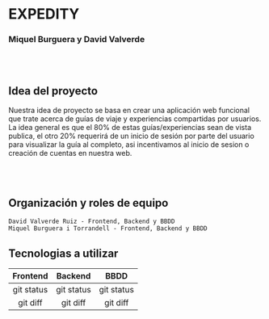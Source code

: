 # EXPEDITY
### Miquel Burguera y David Valverde

<br />
<br />


## Idea del proyecto
Nuestra idea de proyecto se basa en crear una aplicación web funcional que trate acerca de guías de viaje y experiencias compartidas por usuarios. La idea general es que el 80% de estas guías/experiencias sean de vista publica, el otro 20% requerirá de un inicio de sesión por parte del usuario para visualizar la guía al completo, asi incentivamos al inicio de sesion o creación de cuentas en nuestra web.

<br />
<br />

## Organización y roles de equipo
```
David Valverde Ruiz - Frontend, Backend y BBDD
Miquel Burguera i Torrandell - Frontend, Backend y BBDD
```

## Tecnologias a utilizar
| Frontend     | Backend        | BBDD          |
|     :---:    |     :---:      |     :---:     |
| git status   | git status     | git status    |
| git diff     | git diff       | git diff      |
